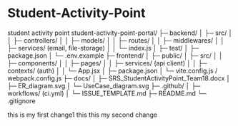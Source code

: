 # Student-Activity-Point
student activity point
student-activity-point-portal/
├─ backend/
│  ├─ src/
│  │  ├─ controllers/
│  │  ├─ models/
│  │  ├─ routes/
│  │  ├─ middlewares/
│  │  ├─ services/   (email, file-storage)
│  │  └─ index.js
│  ├─ test/
│  ├─ package.json
│  └─ .env.example
├─ frontend/
│  ├─ public/
│  ├─ src/
│  │  ├─ components/
│  │  ├─ pages/
│  │  ├─ services/  (api client)
│  │  ├─ contexts/  (auth)
│  │  └─ App.jsx
│  ├─ package.json
│  └─ vite.config.js / webpack.config.js
├─ docs/
│  ├─ SRS_StudentActivityPoint_Team18.docx
│  ├─ ER_diagram.svg
│  └─ UseCase_diagram.svg
├─ .github/
│  ├─ workflows/ (ci.yml)
│  └─ ISSUE_TEMPLATE.md
├─ README.md
└─ .gitignore

this is my first change1
 this this my second change